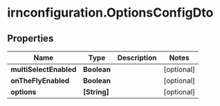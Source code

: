 # irnconfiguration.OptionsConfigDto

## Properties

Name | Type | Description | Notes
------------ | ------------- | ------------- | -------------
**multiSelectEnabled** | **Boolean** |  | [optional] 
**onTheFlyEnabled** | **Boolean** |  | [optional] 
**options** | **[String]** |  | [optional] 


